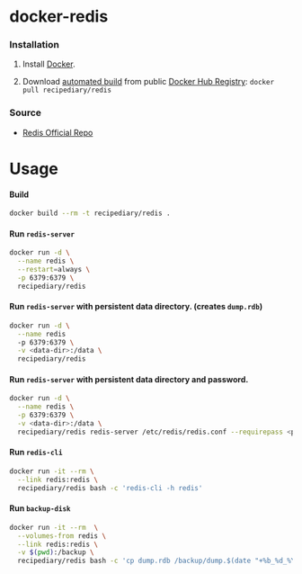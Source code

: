 docker-redis
============


### Installation

1. Install [Docker](https://www.docker.com/).

2. Download [automated build](https://registry.hub.docker.com/u/recipediary/redis/) from public [Docker Hub Registry](https://registry.hub.docker.com/): `docker pull recipediary/redis`

### Source

- [Redis Official Repo](https://registry.hub.docker.com/_/redis/)


Usage
=====

#### Build
``` bash
docker build --rm -t recipediary/redis .
```

#### Run `redis-server`
``` bash
docker run -d \
  --name redis \
  --restart=always \
  -p 6379:6379 \
  recipediary/redis
```

#### Run `redis-server` with persistent data directory. (creates `dump.rdb`)
``` bash
docker run -d \
  --name redis
  -p 6379:6379 \
  -v <data-dir>:/data \
  recipediary/redis
```

#### Run `redis-server` with persistent data directory and password.
``` bash
docker run -d \
  --name redis \
  -p 6379:6379 \
  -v <data-dir>:/data \
  recipediary/redis redis-server /etc/redis/redis.conf --requirepass <password>
```

#### Run `redis-cli`
``` bash
docker run -it --rm \
  --link redis:redis \
  recipediary/redis bash -c 'redis-cli -h redis'
```

#### Run `backup-disk`
``` bash
docker run -it --rm  \
  --volumes-from redis \
  --link redis:redis \
  -v $(pwd):/backup \
  recipediary/redis bash -c 'cp dump.rdb /backup/dump.$(date "+%b_%d_%Y").rdb'
```
